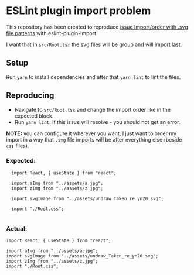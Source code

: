 # ESLint plugin import problem

This repository has been created to reproduce [issue Import/order with .svg file patterns](https://github.com/benmosher/eslint-plugin-import/issues/1858) with eslint-plugin-import.

I want that in `src/Root.tsx` the svg files will be group and will import last.

## Setup

Run `yarn` to install dependencies and after that `yarn lint` to lint the files.

## Reproducing
- Navigate to `src/Root.tsx` and change the import order like in the expected block.
- Run `yarn lint`. If this issue will resolve - you should not get an error.

**NOTE:** you can configure it wherever you want, I just want to order my import in a way that `.svg` file imports will be after everything else (beside `css` files). 

### Expected:
```tsx
  import React, { useState } from "react";
 
  import aImg from "../assets/a.jpg";
  import zImg from "../assets/z.jpg";
 
  import svgImage from "../assets/undraw_Taken_re_yn20.svg";
 
  import "./Root.css";
 
 ```

### Actual:
```tsx
import React, { useState } from "react";

import aImg from "../assets/a.jpg";
import svgImage from "../assets/undraw_Taken_re_yn20.svg";
import zImg from "../assets/z.jpg";
import "./Root.css";
```
